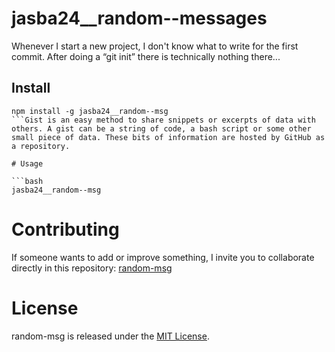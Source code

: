 
# jasba24__random--messages

Whenever I start a new project, I don't know what to write for the first commit. After doing a “git init” there is technically nothing there...

## Install

```npm
npm install -g jasba24__random--msg
```Gist is an easy method to share snippets or excerpts of data with others. A gist can be a string of code, a bash script or some other small piece of data. These bits of information are hosted by GitHub as a repository.

# Usage

```bash
jasba24__random--msg
```

# Contributing
If someone wants to add or improve something, I invite you to collaborate directly in this repository: [random-msg](https://github.com/jasba24/random-msg)

# License
random-msg is released under the [MIT License](https://opensource.org/licenses/MIT).
